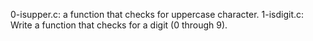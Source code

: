 0-isupper.c:  a function that checks for uppercase character.
1-isdigit.c: Write a function that checks for a digit (0 through 9).
